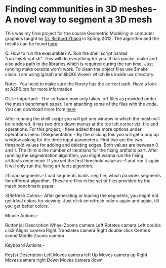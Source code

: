 Finding communities in 3D meshes- A novel way to segment a 3D mesh
==================================================================
This was my final project for the course Geometric Modeling in computer graphics taught by [Dr. Richard Zhang](http://www.cs.sfu.ca/~haoz/) in Spring 2012. The algorithm and the results can be found [here](http://dl.dropbox.com/u/15298710/GeometricModeling.pdf).

Q. How to run the executable?
A. Run the shell script named "runThisScript.sh". This will do everything for you. It has qmake, make and also adds path to the libraries which is required during the run time. Just running make outside won't work. To clean the object files use $make clean. I am using igraph and libQGLViewer which lies inside usr directory.

Note:- You need to make sure the library has the correct path. Have a look at A2P6.pro for more information.


GUI:-
Important:-
The software now only takes .off files as provided under the mesh benchmark paper. I am attaching some of the files with the code. You can download more from [here](http://segeval.cs.princeton.edu/public/Download/off.zip)

After running the shell script you will get one window in which the mesh will be rendered. It has two drop down menus at the top left corner viz. file and operations. For this project, I have added three more options under 
operations menu
1)Segmentation:- By the clicking this you will get a pop up window asking for the three input parameters. First two are the two threshold values for adding and deleting edges. Both values are between 0 and 1.
The third is the number of iterations for the fixing artifacts part. 
After running the segmentation algorithm, you might wanna run the fixing artifacts once more. If you set the first threshold value as -1 and run it again. It will only run the fixing artifacts algorithm.

2)Load segments:- Load segments loads .seg file, which provides segments for different algorithm. These are files in the set of files provided by the mesh benchmark paper.


3)Refresh Colors:- After generating or loading the segments, you might not get ideal colors for viewing. Just click on refresh colors again and again, till you get better colors.


Mouse Actions:-

Button(s)            Description
Wheel                Zooms camera
Left                 Rotates camera
Left double click    Aligns camera
Right                Translates camera
Right double click   Centers scene
Middle               Zooms camera

Keyboard Actions:-


Key(s)               Description
Left                 Moves camera left
Up                   Moves camera up
Right                Moves camera right
Down                 Moves camera down



